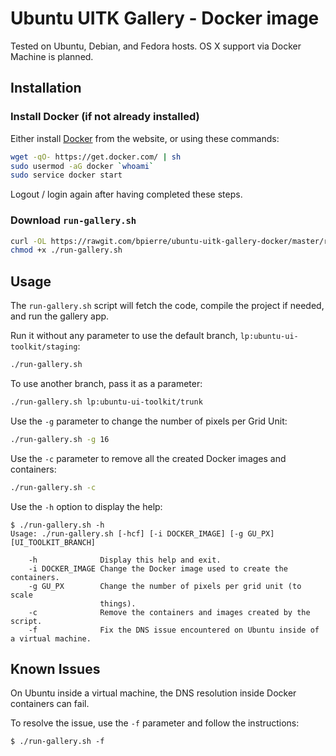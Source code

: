 # Ubuntu UITK Gallery - Docker image

Tested on Ubuntu, Debian, and Fedora hosts. OS X support via Docker Machine is planned.

## Installation

### Install Docker (if not already installed)

Either install [Docker](http://docker.com) from the website, or using these commands:

```sh
wget -qO- https://get.docker.com/ | sh
sudo usermod -aG docker `whoami`
sudo service docker start
```

Logout / login again after having completed these steps.

### Download `run-gallery.sh`

```sh
curl -OL https://rawgit.com/bpierre/ubuntu-uitk-gallery-docker/master/run-gallery.sh
chmod +x ./run-gallery.sh
```

## Usage

The `run-gallery.sh` script will fetch the code, compile the project if needed, and run the gallery app.

Run it without any parameter to use the default branch, `lp:ubuntu-ui-toolkit/staging`:

```sh
./run-gallery.sh
```

To use another branch, pass it as a parameter:

```sh
./run-gallery.sh lp:ubuntu-ui-toolkit/trunk
```

Use the `-g` parameter to change the number of pixels per Grid Unit:

```sh
./run-gallery.sh -g 16
```

Use the `-c` parameter to remove all the created Docker images and containers:

```sh
./run-gallery.sh -c
```

Use the `-h` option to display the help:

```
$ ./run-gallery.sh -h
Usage: ./run-gallery.sh [-hcf] [-i DOCKER_IMAGE] [-g GU_PX] [UI_TOOLKIT_BRANCH]

    -h              Display this help and exit.
    -i DOCKER_IMAGE Change the Docker image used to create the containers.
    -g GU_PX        Change the number of pixels per grid unit (to scale
                    things).
    -c              Remove the containers and images created by the script.
    -f              Fix the DNS issue encountered on Ubuntu inside of a virtual machine.
```

## Known Issues

On Ubuntu inside a virtual machine, the DNS resolution inside Docker containers can fail.

To resolve the issue, use the `-f` parameter and follow the instructions:

```
$ ./run-gallery.sh -f
```
